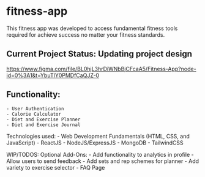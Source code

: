 # fitness-app

This fitness app was developed to access fundamental fitness tools required for achieve
success no matter your fitness standards.

## Current Project Status: Updating project design
https://www.figma.com/file/BL0hjL3hrDiWNbBjCFcaA5/Fitness-App?node-id=0%3A1&t=YbuTlY0PMDfCaQJZ-0

## Functionality:
    - User Authentication
    - Calorie Calculator
    - Diet and Exercise Planner
    - Diet and Exercise Journal


Technologies used:
    - Web Development Fundamentals (HTML, CSS, and JavaScript)
    - ReactJS
    - NodeJS/ExpressJS
    - MongoDB
    - TailwindCSS


WIP/TODOS:
    Optional Add-Ons: 
    - Add functionality to analytics in profile
    - Allow users to send feedback
    - Add sets and rep schemes for planner
    - Add variety to exercise selector
    - FAQ Page